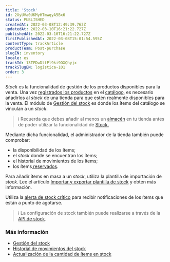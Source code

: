```yaml
---
title: 'Stock'
id: 2XyUVa0UKMyHTmwqyA5Bx6
status: PUBLISHED
createdAt: 2022-03-08T12:49:39.763Z
updatedAt: 2022-03-10T16:21:22.727Z
publishedAt: 2022-03-10T16:21:22.727Z
firstPublishedAt: 2022-03-08T15:01:54.595Z
contentType: trackArticle
productTeam: Post-purchase
slugEN: inventory
locale: es
trackId: 13TFDwDttPl9ki9OXQhyjx
trackSlugEN: logistica-101
order: 3
---
```



_Stock_ es la funcionalidad de gestión de los productos disponibles para la venta. Una vez [registrados los productos](/es/tutorial/campos-de-registro-de-producto--4dYXWIK3zyS8IceKkQseke) en el [catálogo](/es/tracks/catalogo-101--5AF0XfnjfWeopIFBgs3LIQ/3rA2tTpIoEXdv2nzC27zxR), es necesario añadirlos al _stock_ de una tienda para que estén realmente disponibles para la venta. El módulo de [Gestión del stock](/es/tutorial/gestionar-items-en-inventario--tutorials_139) es donde los ítems del catálogo se vinculan a un _stock_.

> ℹ️ Recuerda que debes añadir al menos un [almacén](/es/tutorial/almacen--6oIxvsVDTtGpO7y6zwhGpb) en tu tienda antes de poder utilizar la funcionalidad de [ Stock.](/es/tutorial/gestionar-items-en-inventario--tutorials_139)

Mediante dicha funcionalidad, el administrador de la tienda también puede comprobar:

* la disponibilidad de los ítems;
* el _stock_ donde se encuentran los ítems;
* el historial de movimientos de los ítems;
* los ítems[ reservados](/es/tutorial/como-se-maneja-la-reserva--tutorials_92).

Para añadir ítems en masa a un _stock_, utiliza la plantilla de importación de _stock_. Lee el artículo [Importar y exportar plantilla de stock](/es/tutorial/importando-y-exportando-plantilla-de-stock--tutorials_2034) y obtén más información.

Utiliza la [alerta de stock crítico](/es/tutorial/configurar-la-alerta%20de%20Stock%20Cr%C3%ADtico--6FD0GHeQPCsKIMgkQ88SGu) para recibir notificaciones de los ítems que están a punto de agotarse.

> ℹ️ La configuración de stock también puede realizarse a través de la [API de stock](https://developers.vtex.com/vtex-rest-api/reference/inventory).

### Más información

* [Gestión del stock](/es/tutorial/gestionar-items-en-inventario--tutorials_139)
* [Historial de movimientos del stock](/es/tutorial/historial-de-movimientos-del-stock--5AM7xbmMzmKSEQewakamc2)
* [Actualización de la cantidad de ítems en stock](/es/tutorial/actualization-de-la-cantidad-de-items-en-stock--2MDwYV1COA6YuoiY22AyGo)
